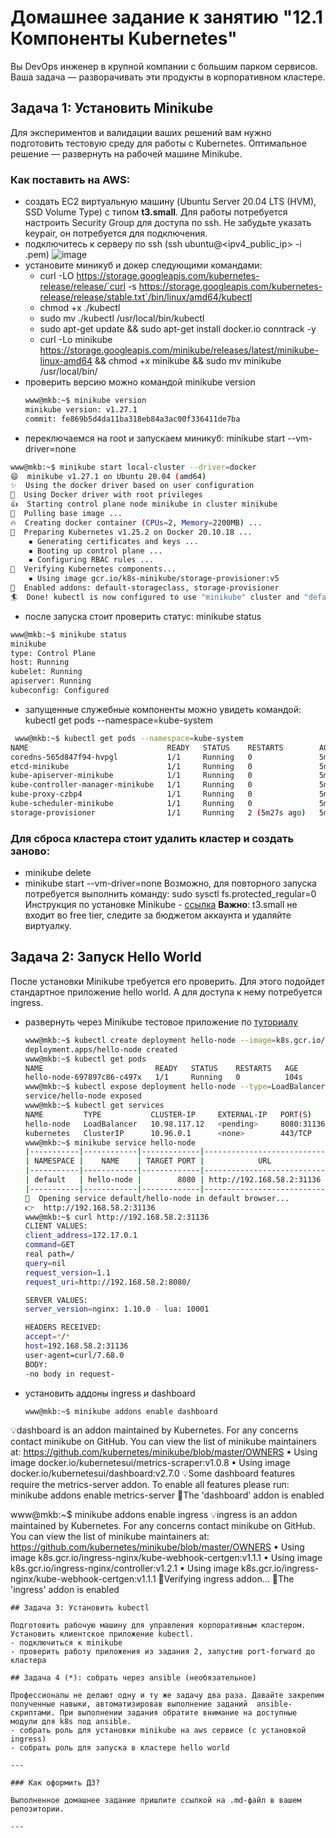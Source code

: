 # Домашнее задание к занятию "12.1 Компоненты Kubernetes"

Вы DevOps инженер в крупной компании с большим парком сервисов. Ваша задача — разворачивать эти продукты в корпоративном кластере. 

## Задача 1: Установить Minikube

Для экспериментов и валидации ваших решений вам нужно подготовить тестовую среду для работы с Kubernetes. Оптимальное решение — развернуть на рабочей машине Minikube.

### Как поставить на AWS:
- создать EC2 виртуальную машину (Ubuntu Server 20.04 LTS (HVM), SSD Volume Type) с типом **t3.small**. Для работы потребуется настроить Security Group для доступа по ssh. Не забудьте указать keypair, он потребуется для подключения.
- подключитесь к серверу по ssh (ssh ubuntu@<ipv4_public_ip> -i <keypair>.pem)
  ![image](https://user-images.githubusercontent.com/40559167/200112901-b3d565b3-bf1d-4ac6-a217-1875a4912c05.png)
- установите миникуб и докер следующими командами:
  - curl -LO https://storage.googleapis.com/kubernetes-release/release/`curl -s https://storage.googleapis.com/kubernetes-release/release/stable.txt`/bin/linux/amd64/kubectl
  - chmod +x ./kubectl
  - sudo mv ./kubectl /usr/local/bin/kubectl
  - sudo apt-get update && sudo apt-get install docker.io conntrack -y
  - curl -Lo minikube https://storage.googleapis.com/minikube/releases/latest/minikube-linux-amd64 && chmod +x minikube && sudo mv minikube /usr/local/bin/
- проверить версию можно командой minikube version
  ```bash
  www@mkb:~$ minikube version
  minikube version: v1.27.1
  commit: fe869b5d4da11ba318eb84a3ac00f336411de7ba
  ```
- переключаемся на root и запускаем миникуб: minikube start --vm-driver=none
```bash  
www@mkb:~$ minikube start local-cluster --driver=docker
😄  minikube v1.27.1 on Ubuntu 20.04 (amd64)
✨  Using the docker driver based on user configuration
📌  Using Docker driver with root privileges
👍  Starting control plane node minikube in cluster minikube
🚜  Pulling base image ...
🔥  Creating docker container (CPUs=2, Memory=2200MB) ...
🐳  Preparing Kubernetes v1.25.2 on Docker 20.10.18 ...
    ▪ Generating certificates and keys ...
    ▪ Booting up control plane ...
    ▪ Configuring RBAC rules ...
🔎  Verifying Kubernetes components...
    ▪ Using image gcr.io/k8s-minikube/storage-provisioner:v5
🌟  Enabled addons: default-storageclass, storage-provisioner
🏄  Done! kubectl is now configured to use "minikube" cluster and "default" namespace by default
 ```
- после запуска стоит проверить статус: minikube status
 ```bash
 www@mkb:~$ minikube status
minikube
type: Control Plane
host: Running
kubelet: Running
apiserver: Running
kubeconfig: Configured  
 ```  
 - запущенные служебные компоненты можно увидеть командой: kubectl get pods --namespace=kube-system
 ```bash
  www@mkb:~$ kubectl get pods --namespace=kube-system
NAME                               READY   STATUS    RESTARTS        AGE
coredns-565d847f94-hvpgl           1/1     Running   0               5m31s
etcd-minikube                      1/1     Running   0               5m43s
kube-apiserver-minikube            1/1     Running   0               5m44s
kube-controller-manager-minikube   1/1     Running   0               5m43s
kube-proxy-czbp4                   1/1     Running   0               5m31s
kube-scheduler-minikube            1/1     Running   0               5m43s
storage-provisioner                1/1     Running   2 (5m27s ago)   5m39s
 ``` 
### Для сброса кластера стоит удалить кластер и создать заново:
- minikube delete
- minikube start --vm-driver=none
Возможно, для повторного запуска потребуется выполнить команду: sudo sysctl fs.protected_regular=0
Инструкция по установке Minikube - [ссылка](https://kubernetes.io/ru/docs/tasks/tools/install-minikube/)
**Важно**: t3.small не входит во free tier, следите за бюджетом аккаунта и удаляйте виртуалку.

## Задача 2: Запуск Hello World
После установки Minikube требуется его проверить. Для этого подойдет стандартное приложение hello world. А для доступа к нему потребуется ingress.

- развернуть через Minikube тестовое приложение по [туториалу](https://kubernetes.io/ru/docs/tutorials/hello-minikube/#%D1%81%D0%BE%D0%B7%D0%B4%D0%B0%D0%BD%D0%B8%D0%B5-%D0%BA%D0%BB%D0%B0%D1%81%D1%82%D0%B5%D1%80%D0%B0-minikube)
  ```bash
  www@mkb:~$ kubectl create deployment hello-node --image=k8s.gcr.io/echoserver:1.4
  deployment.apps/hello-node created
  www@mkb:~$ kubectl get pods
  NAME                         READY   STATUS    RESTARTS   AGE
  hello-node-697897c86-c497x   1/1     Running   0          104s
  www@mkb:~$ kubectl expose deployment hello-node --type=LoadBalancer --port=8080
  service/hello-node exposed
  www@mkb:~$ kubectl get services
  NAME         TYPE           CLUSTER-IP     EXTERNAL-IP   PORT(S)          AGE
  hello-node   LoadBalancer   10.98.117.12   <pending>     8080:31136/TCP   64s
  kubernetes   ClusterIP      10.96.0.1      <none>        443/TCP          12m
  www@mkb:~$ minikube service hello-node
  |-----------|------------|-------------|---------------------------|
  | NAMESPACE |    NAME    | TARGET PORT |            URL            |
  |-----------|------------|-------------|---------------------------|
  | default   | hello-node |        8080 | http://192.168.58.2:31136 |
  |-----------|------------|-------------|---------------------------|
  🎉  Opening service default/hello-node in default browser...
  👉  http://192.168.58.2:31136
  www@mkb:~$ curl http://192.168.58.2:31136
  CLIENT VALUES:
  client_address=172.17.0.1
  command=GET
  real path=/
  query=nil
  request_version=1.1
  request_uri=http://192.168.58.2:8080/

  SERVER VALUES:
  server_version=nginx: 1.10.0 - lua: 10001

  HEADERS RECEIVED:
  accept=*/*
  host=192.168.58.2:31136
  user-agent=curl/7.68.0
  BODY:
  -no body in request-
  ```
- установить аддоны ingress и dashboard
  ```bash
  www@mkb:~$ minikube addons enable dashboard
💡dashboard is an addon maintained by Kubernetes. For any concerns contact minikube on GitHub.
  You can view the list of minikube maintainers at: https://github.com/kubernetes/minikube/blob/master/OWNERS
  ▪ Using image docker.io/kubernetesui/metrics-scraper:v1.0.8
  ▪ Using image docker.io/kubernetesui/dashboard:v2.7.0
💡Some dashboard features require the metrics-server addon. To enable all features please run:
  minikube addons enable metrics-server
🌟The 'dashboard' addon is enabled
 
  www@mkb:~$ minikube addons enable ingress
💡ingress is an addon maintained by Kubernetes. For any concerns contact minikube on GitHub.
  You can view the list of minikube maintainers at: https://github.com/kubernetes/minikube/blob/master/OWNERS
  ▪ Using image k8s.gcr.io/ingress-nginx/kube-webhook-certgen:v1.1.1
  ▪ Using image k8s.gcr.io/ingress-nginx/controller:v1.2.1
  ▪ Using image k8s.gcr.io/ingress-nginx/kube-webhook-certgen:v1.1.1
🔎Verifying ingress addon...
🌟The 'ingress' addon is enabled
  ```
## Задача 3: Установить kubectl

Подготовить рабочую машину для управления корпоративным кластером. Установить клиентское приложение kubectl.
- подключиться к minikube 
- проверить работу приложения из задания 2, запустив port-forward до кластера

## Задача 4 (*): собрать через ansible (необязательное)

Профессионалы не делают одну и ту же задачу два раза. Давайте закрепим полученные навыки, автоматизировав выполнение заданий  ansible-скриптами. При выполнении задания обратите внимание на доступные модули для k8s под ansible.
 - собрать роль для установки minikube на aws сервисе (с установкой ingress)
 - собрать роль для запуска в кластере hello world
  
  ---

### Как оформить ДЗ?

Выполненное домашнее задание пришлите ссылкой на .md-файл в вашем репозитории.

---
